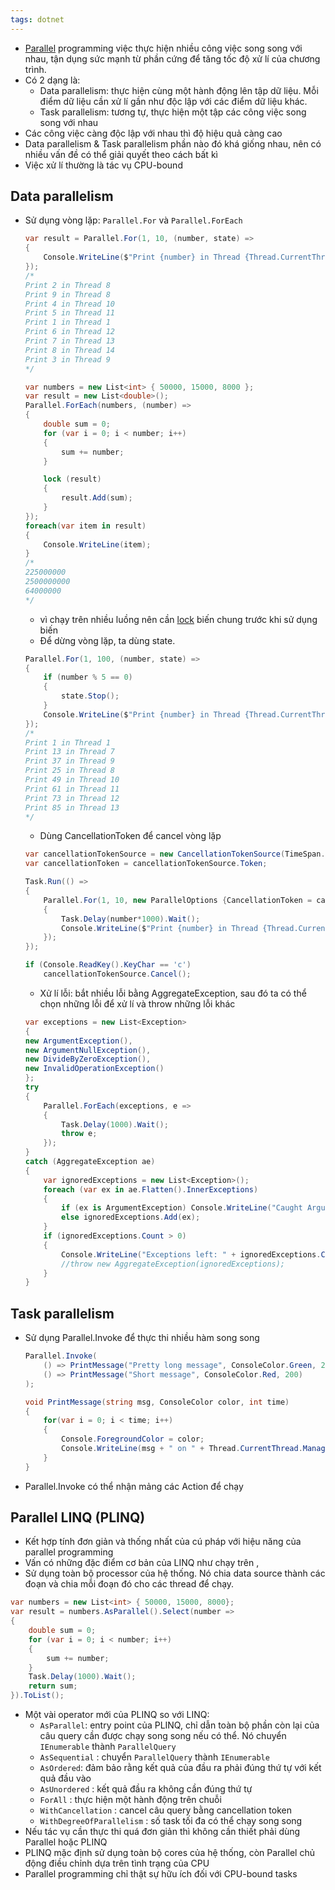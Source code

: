 ```yaml
---
tags: dotnet 
---
```

- [Parallel](Parallel.md) programming việc thực hiện nhiều công việc song song với nhau, tận dụng sức mạnh từ phần cứng để tăng tốc độ xử lí của chương trình.
- Có 2 dạng là:
    - Data parallelism: thực hiện cùng một hành động lên tập dữ liệu. Mỗi điểm dữ liệu cần xử lí gần như độc lập với các điểm dữ liệu khác.
    - Task parallelism: tương tự, thực hiện một tập các công việc song song với nhau
- Các công việc càng độc lập với nhau thì độ hiệu quả càng cao
- Data parallelism & Task parallelism phần nào đó khá giống nhau, nên có nhiều vấn đề có thể giải quyết theo cách bất kì
- Việc xử lí thường là tác vụ CPU-bound

## Data parallelism

- Sử dụng vòng lặp: `Parallel.For` và `Parallel.ForEach`
    
    ```csharp
    var result = Parallel.For(1, 10, (number, state) =>
    {
        Console.WriteLine($"Print {number} in Thread {Thread.CurrentThread.ManagedThreadId}");
    });
    /*
    Print 2 in Thread 8
    Print 9 in Thread 8
    Print 4 in Thread 10
    Print 5 in Thread 11
    Print 1 in Thread 1
    Print 6 in Thread 12
    Print 7 in Thread 13
    Print 8 in Thread 14
    Print 3 in Thread 9
    */
    ```
    
    ```csharp
    var numbers = new List<int> { 50000, 15000, 8000 };
    var result = new List<double>();
    Parallel.ForEach(numbers, (number) =>
    {
        double sum = 0;
        for (var i = 0; i < number; i++)
        {
            sum += number;
        }
    
        lock (result)
        {
            result.Add(sum);
        }
    });
    foreach(var item in result)
    {
        Console.WriteLine(item);
    }
    /*
    225000000
    2500000000
    64000000
    */
    ```
    
    - vì chạy trên nhiều luồng nên cần [lock](Lock.md) biến chung trước khi sử dụng biến
    - Để dừng vòng lặp, ta dùng state.
    
    ```csharp
    Parallel.For(1, 100, (number, state) =>
    {
        if (number % 5 == 0)
        {
            state.Stop();
        }
        Console.WriteLine($"Print {number} in Thread {Thread.CurrentThread.ManagedThreadId}");
    });
    /*
    Print 1 in Thread 1
    Print 13 in Thread 7
    Print 37 in Thread 9
    Print 25 in Thread 8
    Print 49 in Thread 10
    Print 61 in Thread 11
    Print 73 in Thread 12
    Print 85 in Thread 13
    */
    ```
    
    - Dùng CancellationToken để cancel vòng lặp
    
    ```csharp
    var cancellationTokenSource = new CancellationTokenSource(TimeSpan.FromSeconds(5));
    var cancellationToken = cancellationTokenSource.Token;
    
    Task.Run(() =>
    {
        Parallel.For(1, 10, new ParallelOptions {CancellationToken = cancellationToken},  (number, state) =>
        {
            Task.Delay(number*1000).Wait();
            Console.WriteLine($"Print {number} in Thread {Thread.CurrentThread.ManagedThreadId}");
        });
    });
    
    if (Console.ReadKey().KeyChar == 'c')
        cancellationTokenSource.Cancel();
    ```
    
    - Xử lí lỗi: bắt nhiều lỗi bằng AggregateException, sau đó ta có thể chọn những lỗi để xử lí và throw những lỗi khác
    
    ```csharp
    var exceptions = new List<Exception>
    {
    new ArgumentException(),
    new ArgumentNullException(),
    new DivideByZeroException(),
    new InvalidOperationException()
    };
    try
    {
        Parallel.ForEach(exceptions, e =>
        {
            Task.Delay(1000).Wait();
            throw e;
        });
    }
    catch (AggregateException ae)
    {
        var ignoredExceptions = new List<Exception>();
        foreach (var ex in ae.Flatten().InnerExceptions)
        {
            if (ex is ArgumentException) Console.WriteLine("Caught Argument Exception");
            else ignoredExceptions.Add(ex);
        }
        if (ignoredExceptions.Count > 0)
        {
            Console.WriteLine("Exceptions left: " + ignoredExceptions.Count);
            //throw new AggregateException(ignoredExceptions);
        }
    }
    ```

## Task parallelism

- Sử dụng Parallel.Invoke để thực thi nhiều hàm song song
    
    ```csharp
    Parallel.Invoke(
        () => PrintMessage("Pretty long message", ConsoleColor.Green, 200),
        () => PrintMessage("Short message", ConsoleColor.Red, 200)
    );
    
    void PrintMessage(string msg, ConsoleColor color, int time)
    {
        for(var i = 0; i < time; i++)
        {
            Console.ForegroundColor = color;
            Console.WriteLine(msg + " on " + Thread.CurrentThread.ManagedThreadId);  
        }
    }
    ```
    
- Parallel.Invoke có thể nhận mảng các Action để chạy

## Parallel LINQ (PLINQ)

- Kết hợp tính đơn giản và thống nhất của cú pháp [](Collection%20&%20LINQ.md#Language%20Integrated%20Query%20(LINQ)%7CLINQ) với hiệu năng của parallel programming
- Vấn có những đặc điểm cơ bản của LINQ như chạy trên [](Collection%20&%20LINQ.md#System.Collections.Generic%7CIEnumerable), [](Collection%20&%20LINQ.md#Execute%20query%7Cdeferred%20execution)
- Sử dụng toàn bộ processor của hệ thống. Nó chia data source thành các đoạn và chia mỗi đoạn đó cho các thread để chạy.

```csharp
var numbers = new List<int> { 50000, 15000, 8000};
var result = numbers.AsParallel().Select(number =>
{
    double sum = 0;
    for (var i = 0; i < number; i++)
    {
        sum += number;
    }
    Task.Delay(1000).Wait();
    return sum;
}).ToList();
```

- Một vài operator mới của PLINQ so với LINQ:
    - `AsParallel`: entry point của PLINQ, chỉ dẫn toàn bộ phần còn lại của câu query cần được chạy song song nếu có thể. Nó chuyển `IEnumerable` thành `ParallelQuery`
    - `AsSequential` : chuyển `ParallelQuery` thành `IEnumerable`
    - `AsOrdered`: đảm bảo rằng kết quả của đầu ra phải đúng thứ tự với kết quả đầu vào
    - `AsUnordered` : kết quả đầu ra không cần đúng thứ tự
    - `ForAll` : thực hiện một hành động trên chuỗi
    - `WithCancellation` : cancel câu query bằng cancellation token
    - `WithDegreeOfParallelism` : số task tối đa có thể chạy song song
- Nếu tác vụ cần thực thi quá đơn giản thì không cần thiết phải dùng Parallel hoặc PLINQ
- PLINQ mặc định sử dụng toàn bộ cores của hệ thống, còn Parallel chủ động điều chỉnh dựa trên tình trạng của CPU
- Parallel programming chỉ thật sự hữu ích đối với CPU-bound tasks
